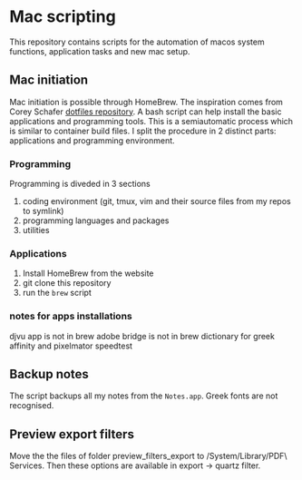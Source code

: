 # Mac scripting

This repository contains scripts for the automation of macos system functions, application tasks and new mac setup.

## Mac initiation

Mac initiation is possible through HomeBrew. The inspiration comes from Corey Schafer [dotfiles repository](https://github.com/CoreyMSchafer/dotfiles). A bash script can help install the basic applications and programming tools. This is a semiautomatic process which is similar to container build files. I split the procedure in 2 distinct parts: applications and programming environment.

### Programming

Programming is diveded in 3 sections

1. coding environment (git, tmux, vim and their source files from my repos to symlink)
2. programming languages and packages
3. utilities

### Applications

1. Install HomeBrew from the website
2. git clone this repository
3. run the `brew` script


### notes for apps installations
djvu app is not in brew
adobe bridge is not in brew
dictionary for greek 
affinity and pixelmator
speedtest

## Backup notes

The script backups all my notes from the `Notes.app`. Greek fonts are not recognised.

## Preview export filters

Move the the files of folder preview_filters_export to /System/Library/PDF\ Services. Then these options are available in export -> quartz filter. 
